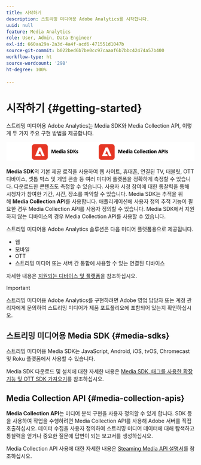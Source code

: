 ```yaml
---
title: 시작하기
description: 스트리밍 미디어용 Adobe Analytics를 시작합니다.
uuid: null
feature: Media Analytics
role: User, Admin, Data Engineer
exl-id: 660aa29a-2a3d-4a4f-acd6-471551d1047b
source-git-commit: b022bed6b7be0cc97caaaf6b7bbc42474a57b400
workflow-type: ht
source-wordcount: '298'
ht-degree: 100%

---
```


# 시작하기 {#getting-started}

스트리밍 미디어용 Adobe Analytics는 Media SDK와 Media Collection API, 이렇게 두 가지 주요 구현 방법을 제공합니다.

![방법](assets/getting-started2.png)

**Media SDK**&#x200B;의 기본 제공 로직을 사용하여 웹 사이트, 휴대폰, 연결된 TV, 태블릿, OTT 디바이스, 셋톱 박스 및 게임 콘솔 등 여러 미디어 플랫폼을 정확하게 측정할 수 있습니다. 다운로드한 콘텐츠도 측정할 수 있습니다. 사용자 시청 참여에 대한 통찰력을 통해 시청자가 참여한 기간, 시간, 장소를 파악할 수 있습니다. Media SDK는 추적을 위해 **Media Collection API**&#x200B;를 사용합니다. 애플리케이션에 사용자 정의 추적 기능이 필요한 경우 Media Collection API를 사용자 정의할 수 있습니다. Media SDK에서 지원하지 않는 디바이스의 경우 Media Collection API를 사용할 수 있습니다.

스트리밍 미디어용 Adobe Analytics 솔루션은 다음 미디어 플랫폼용으로 제공됩니다.

* 웹
* 모바일
* OTT
* 스트리밍 미디어 또는 서버 간 통합에 사용할 수 있는 연결된 디바이스

자세한 내용은 [지원되는 디바이스 및 플랫폼](/help/getting-started/supported-devices.md)을 참조하십시오.

>[!IMPORTANT]
>
>스트리밍 미디어용 Adobe Analytics를 구현하려면 Adobe 영업 담당자 또는 계정 관리자에게 문의하여 스트리밍 미디어가 제품 포트폴리오에 포함되어 있는지 확인하십시오.

## 스트리밍 미디어용 Media SDK {#media-sdks}

스트리밍 미디어용 Media SDK는 JavaScript, Android, iOS, tvOS, Chromecast 및 Roku 플랫폼에서 사용할 수 있습니다.

Media SDK 다운로드 및 설치에 대한 자세한 내용은 [Media SDK, 태그를 사용한 확장 기능 및 OTT SDK 가져오기](/help/getting-started/download-sdks.md)를 참조하십시오.


## Media Collection API {#media-collection-apis}

**Media Collection API**&#x200B;는 미디어 분석 구현을 사용자 정의할 수 있게 합니다. SDK 등을 사용하여 작업을 수행하려면 Media Collection API를 사용해 Adobe 서버를 직접 호출하십시오. 데이터 수집을 사용자 정의하여 스트리밍 미디어 데이터에 대해 탐색하고 통찰력을 얻거나 중요한 질문에 답변이 되는 보고서를 생성하십시오.

Media Collection API 사용에 대한 자세한 내용은 [Steaming Media API 설명서](/help/implementation/media-collection-api/mc-api-overview.md)를 참조하십시오.
